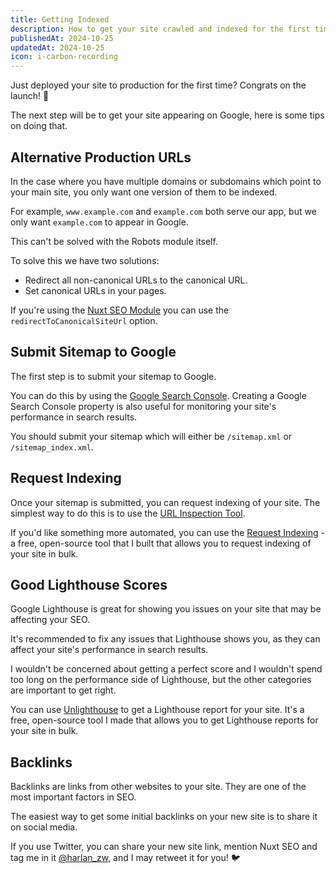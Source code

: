 ```yaml
---
title: Getting Indexed
description: How to get your site crawled and indexed for the first time by Google.
publishedAt: 2024-10-25
updatedAt: 2024-10-25
icon: i-carbon-recording
---
```


Just deployed your site to production for the first time? Congrats on the launch! 🚀

The next step will be to get your site appearing on Google, here is some tips on doing that.

## Alternative Production URLs

In the case where you have multiple domains or subdomains which point to your main site, you only want one version of them to be indexed.

For example, `www.example.com` and `example.com` both serve our app, but we only want `example.com` to appear in Google.

This can't be solved with the Robots module itself.

To solve this we have two solutions:
- Redirect all non-canonical URLs to the canonical URL.
- Set canonical URLs in your pages.

If you're using the [Nuxt SEO Module](/docs/nuxt-seo/getting-started/what-is-nuxt-seo) you can use the `redirectToCanonicalSiteUrl` option.

## Submit Sitemap to Google

The first step is to submit your sitemap to Google.

You can do this by using the [Google Search Console](https://search.google.com/search-console/welcome). Creating
a Google Search Console property is also useful for monitoring your site's performance in search results.

You should submit your sitemap which will either be `/sitemap.xml` or `/sitemap_index.xml`.

## Request Indexing

Once your sitemap is submitted, you can request indexing of your site. The simplest
way to do this is to use the [URL Inspection Tool](https://support.google.com/webmasters/answer/9012289?hl=en).

If you'd like something more automated, you can use the [Request Indexing](https://requestindexing.com/) - a
free, open-source tool that I built that allows you to request indexing of your site in bulk.

## Good Lighthouse Scores

Google Lighthouse is great for showing you issues on your site that may be affecting your SEO.

It's recommended to fix any issues that Lighthouse shows you, as they can affect your site's performance in search results.

I wouldn't be concerned about getting a perfect score and I wouldn't spend too long on the performance
side of Lighthouse, but the other categories are important to get right.

You can use [Unlighthouse](https://unlighthouse.dev/) to get a Lighthouse report for your site. It's a free, open-source
tool I made that allows you to get Lighthouse reports for your site in bulk.

## Backlinks

Backlinks are links from other websites to your site. They are one of the most important factors in SEO.

The easiest way to get some initial backlinks on your new site is to share it on social media.

If you use Twitter, you can share your new site link, mention Nuxt SEO and tag me in it [@harlan_zw](https://twitter.com/harlan_zw), and I may retweet it for you! 🐦
